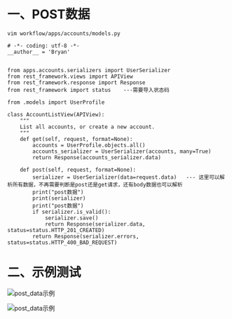 # 一、POST数据
```
vim workflow/apps/accounts/models.py
```
```
# -*- coding: utf-8 -*-
__author__ = 'Bryan'


from apps.accounts.serializers import UserSerializer
from rest_framework.views import APIView
from rest_framework.response import Response
from rest_framework import status    ---需要导入状态码

from .models import UserProfile

class AccountListView(APIView):
    """
    List all accounts, or create a new account.
    """
    def get(self, request, format=None):
        accounts = UserProfile.objects.all()
        accounts_serializer = UserSerializer(accounts, many=True)
        return Response(accounts_serializer.data)

    def post(self, request, format=None):
        serializer = UserSerializer(data=request.data)   --- 这里可以解析所有数据，不再需要判断是post还是get请求，还有body数据也可以解析
        print("post数据")
        print(serializer)
        print("post数据")
        if serializer.is_valid():
            serializer.save()
            return Response(serializer.data, status=status.HTTP_201_CREATED)
        return Response(serializer.errors, status=status.HTTP_400_BAD_REQUEST)
```
# 二、示例测试

  ![post_data示例](https://github.com/Lancger/study_new/blob/master/images/json_post.png)

  ![post_data示例](https://github.com/Lancger/study_new/blob/master/images/post_data_success.png)
